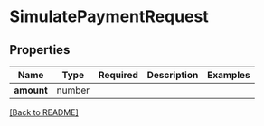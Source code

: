 # SimulatePaymentRequest



## Properties

| Name | Type | Required | Description | Examples |
|------------|:-------------:|:-------------:|-------------|:-------------:|
| **amount** |number |  |  | | |



[[Back to README]](../../README.md)